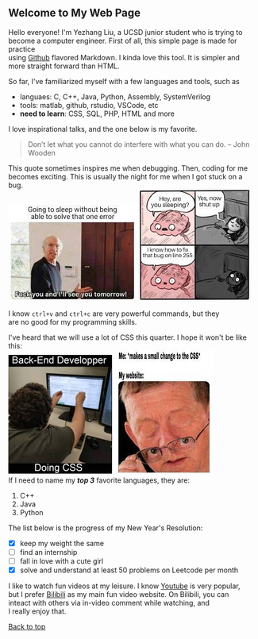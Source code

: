 ## Welcome to My Web Page

Hello everyone! I'm Yezhang Liu, a UCSD junior student who is trying to <br />
become a computer engineer. First of all, this simple page is made for practice <br />
using [Github](https://github.com/) flavored Markdown. I kinda love this tool. It is simpler and <br />more straight forward than HTML.

So far, I've familiarized myself with a few languages and tools, such as 
- languaes: C, C++, Java, Python, Assembly, SystemVerilog
- tools: matlab, github, rstudio, VSCode, etc
- **need to learn**: CSS, SQL, PHP, HTML and more

I love inspirational talks, and the one below is my favorite. 
> Don’t let what you cannot do interfere with what you can do. – John Wooden

This quote sometimes inspires me when debugging. Then, coding for me <br />
becomes exciting. This is usually the night for me when I got stuck on a bug.  
![meme3](./3.jfif)
![meme4](./4.jfif)  

I know `ctrl+v` and `ctrl+c` are very powerful commands, but they <br />
are no good for my programming skills.

I've heard that we will use a lot of CSS this quarter. 
I hope it won't be like this:  
![meme2](./meme2.jfif) ![meme1](./meme1.jfif)   
If I need to name my ***top 3*** favorite languages, they are:
1. C++
2. Java
3. Python  

The list below is the progress of my New Year's Resolution:
- [x] keep my weight the same
- [ ] find an internship
- [ ] fall in love with a cute girl
- [x] solve and understand at least 50 problems on Leetcode per month  

I like to watch fun videos at my leisure. I know [Youtube](https://www.youtube.com/) is very popular,<br />
but I prefer [Bilibili](https://www.bilibili.com/) as my main fun video website. On Bilibili, you can <br />inteact with 
others via in-video comment while watching, and <br />I really enjoy that.

[Back to top](#welcome-to-my-web-page)
